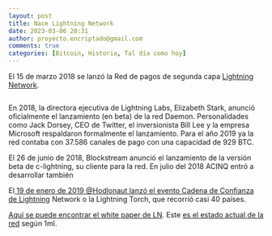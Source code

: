```yaml
---
layout: post
title: Nace Lightning Network
date: 2023-03-06 20:31
author: proyecto.encriptado@gmail.com
comments: true
categories: [Bitcoin, Historia, Tal día como hoy]
---
```

<!-- wp:paragraph {"style":{"elements":{"link":{"color":{"text":"#0745e3"}}}}} -->
<p class="has-link-color">El 15 de marzo 2018 se lanzó la Red de pagos de segunda capa <a href="https://lightning.network/">Lightning Network</a>.</p>
<!-- /wp:paragraph -->

<!-- wp:image {"id":558,"sizeSlug":"large","linkDestination":"none"} -->
<figure class="wp-block-image size-large"><img src="https://proyectobitcoin.com/wp-content/uploads/2023/03/15-de-marzo-1024x467.png" alt="" class="wp-image-558"/></figure>
<!-- /wp:image -->

<!-- wp:paragraph -->
<p>En 2018, la directora ejecutiva de Lightning Labs, Elizabeth Stark, anunció oficialmente el lanzamiento (en beta) de la red Daemon. Personalidades como Jack Dorsey, CEO de Twitter, el inversionista Bill Lee y la empresa Microsoft respaldaron formalmente el lanzamiento. Para el año 2019 ya la red contaba con 37.586 canales de pago con una capacidad de 929 BTC. </p>
<!-- /wp:paragraph -->

<!-- wp:paragraph -->
<p>El 26 de junio de 2018, Blockstream anunció el lanzamiento de la versión beta de c-lightning, su cliente para la red. En julio del 2018 ACINQ entró a desarrollar también</p>
<!-- /wp:paragraph -->

<!-- wp:paragraph {"style":{"elements":{"link":{"color":{"text":"#0745e3"}}}}} -->
<p class="has-link-color">El<a href="https://proyectobitcoin.com/index.php/2023/02/28/la-antorcha-lightning-network-comienza-su-recorrido-global/"> 19 de enero de 2019 @Hodlonaut lanzó el evento Cadena de Confianza de Lightning</a> Network o la Lightning Torch, que recorrió casi 40 países.</p>
<!-- /wp:paragraph -->

<!-- wp:paragraph {"style":{"elements":{"link":{"color":{"text":"#0745e3"}}}}} -->
<p class="has-link-color"><a href="https://lightning.network/lightning-network-paper.pdf">Aquí se puede encontrar el white paper de LN</a>. Este <a href="https://1ml.com/">es el estado actual de la red</a> según 1ml.</p>
<!-- /wp:paragraph -->
